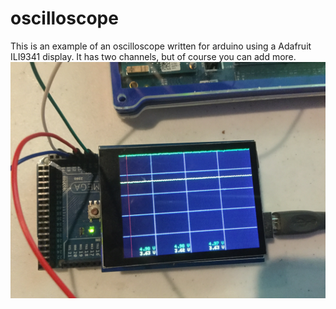 # oscilloscope

This is an example of an oscilloscope written for arduino using a Adafruit ILI9341 display.
It has two channels, but of course you can add more. 
![IMG_0827.JPG](img_0827.jpg)
